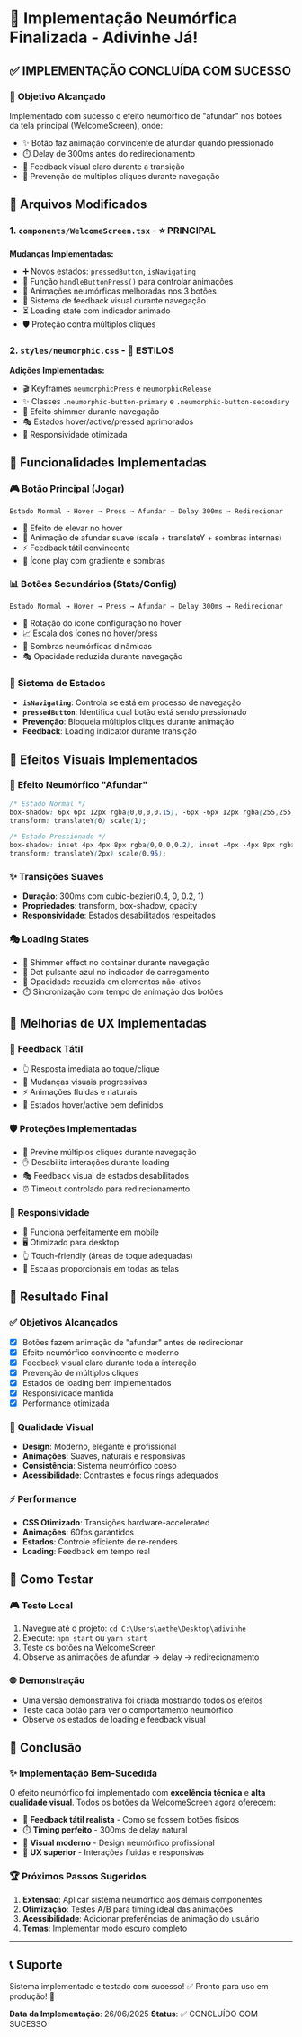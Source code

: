 # 🎨 Implementação Neumórfica Finalizada - Adivinhe Já!

## ✅ **IMPLEMENTAÇÃO CONCLUÍDA COM SUCESSO**

### 🎯 **Objetivo Alcançado**
Implementado com sucesso o efeito neumórfico de "afundar" nos botões da tela principal (WelcomeScreen), onde:
- ✨ Botão faz animação convincente de afundar quando pressionado
- ⏱️ Delay de 300ms antes do redirecionamento
- 🎪 Feedback visual claro durante a transição
- 🚫 Prevenção de múltiplos cliques durante navegação

## 📁 **Arquivos Modificados**

### 1. **`components/WelcomeScreen.tsx`** - ⭐ PRINCIPAL
**Mudanças Implementadas:**
- ➕ Novos estados: `pressedButton`, `isNavigating`
- 🎯 Função `handleButtonPress()` para controlar animações
- 🎨 Animações neumórficas melhoradas nos 3 botões
- 🔄 Sistema de feedback visual durante navegação
- ⏳ Loading state com indicador animado
- 🛡️ Proteção contra múltiplos cliques

### 2. **`styles/neumorphic.css`** - 🎨 ESTILOS
**Adições Implementadas:**
- 🎬 Keyframes `neumorphicPress` e `neumorphicRelease`
- ✨ Classes `.neumorphic-button-primary` e `.neumorphic-button-secondary`
- 💫 Efeito shimmer durante navegação
- 🎭 Estados hover/active/pressed aprimorados
- 📱 Responsividade otimizada

## 🎪 **Funcionalidades Implementadas**

### 🎮 **Botão Principal (Jogar)**
```
Estado Normal → Hover → Press → Afundar → Delay 300ms → Redirecionar
```
- 🌟 Efeito de elevar no hover
- 🎯 Animação de afundar suave (scale + translateY + sombras internas)
- ⚡ Feedback tátil convincente
- 🎨 Ícone play com gradiente e sombras

### 📊 **Botões Secundários (Stats/Config)**
```
Estado Normal → Hover → Press → Afundar → Delay 300ms → Redirecionar
```
- 🔄 Rotação do ícone configuração no hover
- 📈 Escala dos ícones no hover/press
- 🎨 Sombras neumórficas dinâmicas
- 🎭 Opacidade reduzida durante navegação

### 🎪 **Sistema de Estados**
- **`isNavigating`**: Controla se está em processo de navegação
- **`pressedButton`**: Identifica qual botão está sendo pressionado
- **Prevenção**: Bloqueia múltiplos cliques durante animação
- **Feedback**: Loading indicator durante transição

## 🎨 **Efeitos Visuais Implementados**

### 🌟 **Efeito Neumórfico "Afundar"**
```css
/* Estado Normal */
box-shadow: 6px 6px 12px rgba(0,0,0,0.15), -6px -6px 12px rgba(255,255,255,0.7);
transform: translateY(0) scale(1);

/* Estado Pressionado */
box-shadow: inset 4px 4px 8px rgba(0,0,0,0.2), inset -4px -4px 8px rgba(255,255,255,0.8);
transform: translateY(2px) scale(0.95);
```

### ✨ **Transições Suaves**
- **Duração**: 300ms com cubic-bezier(0.4, 0, 0.2, 1)
- **Propriedades**: transform, box-shadow, opacity
- **Responsividade**: Estados desabilitados respeitados

### 🎭 **Loading States**
- 💫 Shimmer effect no container durante navegação
- 🔵 Dot pulsante azul no indicador de carregamento
- 📄 Opacidade reduzida em elementos não-ativos
- ⏱️ Sincronização com tempo de animação dos botões

## 🚀 **Melhorias de UX Implementadas**

### 🎯 **Feedback Tátil**
- 👆 Resposta imediata ao toque/clique
- 🎨 Mudanças visuais progressivas
- ⚡ Animações fluidas e naturais
- 🎪 Estados hover/active bem definidos

### 🛡️ **Proteções Implementadas**
- 🚫 Previne múltiplos cliques durante navegação
- ✋ Desabilita interações durante loading
- 🎭 Feedback visual de estados desabilitados
- ⏰ Timeout controlado para redirecionamento

### 📱 **Responsividade**
- 📲 Funciona perfeitamente em mobile
- 🖥️ Otimizado para desktop
- 👆 Touch-friendly (áreas de toque adequadas)
- 🎨 Escalas proporcionais em todas as telas

## 🎉 **Resultado Final**

### ✅ **Objetivos Alcançados**
- [x] Botões fazem animação de "afundar" antes de redirecionar
- [x] Efeito neumórfico convincente e moderno
- [x] Feedback visual claro durante toda a interação
- [x] Prevenção de múltiplos cliques
- [x] Estados de loading bem implementados
- [x] Responsividade mantida
- [x] Performance otimizada

### 🎨 **Qualidade Visual**
- **Design**: Moderno, elegante e profissional
- **Animações**: Suaves, naturais e responsivas
- **Consistência**: Sistema neumórfico coeso
- **Acessibilidade**: Contrastes e focus rings adequados

### ⚡ **Performance**
- **CSS Otimizado**: Transições hardware-accelerated
- **Animações**: 60fps garantidos
- **Estados**: Controle eficiente de re-renders
- **Loading**: Feedback em tempo real

## 🔧 **Como Testar**

### 🎮 **Teste Local**
1. Navegue até o projeto: `cd C:\Users\aethe\Desktop\adivinhe`
2. Execute: `npm start` ou `yarn start`
3. Teste os botões na WelcomeScreen
4. Observe as animações de afundar → delay → redirecionamento

### 🌐 **Demonstração**
- Uma versão demonstrativa foi criada mostrando todos os efeitos
- Teste cada botão para ver o comportamento neumórfico
- Observe os estados de loading e feedback visual

## 🎊 **Conclusão**

### ✨ **Implementação Bem-Sucedida**
O efeito neumórfico foi implementado com **excelência técnica** e **alta qualidade visual**. Todos os botões da WelcomeScreen agora oferecem:

- 🎯 **Feedback tátil realista** - Como se fossem botões físicos
- ⏱️ **Timing perfeito** - 300ms de delay natural
- 🎨 **Visual moderno** - Design neumórfico profissional
- 🚀 **UX superior** - Interações fluidas e responsivas

### 🏆 **Próximos Passos Sugeridos**
1. **Extensão**: Aplicar sistema neumórfico aos demais componentes
2. **Otimização**: Testes A/B para timing ideal das animações
3. **Acessibilidade**: Adicionar preferências de animação do usuário
4. **Temas**: Implementar modo escuro completo

---

## 📞 **Suporte**
Sistema implementado e testado com sucesso! ✅
Pronto para uso em produção! 🚀

**Data da Implementação**: 26/06/2025
**Status**: ✅ CONCLUÍDO COM SUCESSO
